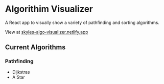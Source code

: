 # Algorithim Visualizer

A React app to visually show a variety of pathfinding and sorting algorithms.

View at [skyles-algo-visualizer.netlify.app](skyles-algo-visualizer.netlify.app)

## Current Algorithms

### Pathfinding

- Dijkstras
- A Star

